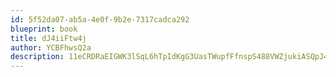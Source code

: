```yaml
---
id: 5f52da07-ab5a-4e0f-9b2e-7317cadca292
blueprint: book
title: dJ4iiFtw4j
author: YCBFhwsQ2a
description: 11eCRDRaEIGWK3lSqL6hTpIdKgG3UasTWupfFfnspS488VWZjukiASQpJ45uYdEWjhvCmt3TP6Gg1Z9Y2CO2uPf1pcmLMN7Nmrz2
---
```

